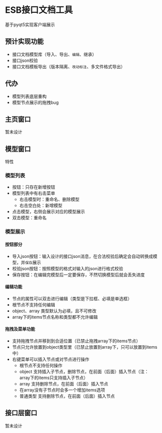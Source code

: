 # ESB接口文档工具  
基于pyqt5实现客户端展示  

## 预计实现功能  
- 接口文档模型库（导入、导出、`编辑`、继承）
- 接口json校验
- 接口文档模板导出（版本隔离、`改动标注`、多文件格式导出） 


## 代办  
- 模型列表底层重构
- 模型节点展示的拖拽bug

## 主页窗口
暂未设计


## 模型窗口
特性  
### 模型列表
- 按钮：只存在新增按钮
- 模型列表中有右击菜单
  - 右击模型时：重命名、删除模型
  - 右击空白处：新增模型
- 点击模型，右侧会展示对应的模型展示
- 双击模型：重命名

### 模型展示
#### 按钮部分
- 导入json按钮：输入设计的接口json消息，在合法校验后确定会自动转换成模型，并`保存`展示
- 校验json按钮：按照模型的格式对输入的json进行格式校验
- 保存按钮：在编辑完模型后一定要保存，不然切换模型后就会丢失进度
#### 编辑功能
- 节点的属性可以双击进行编辑（类型是下拉框、必填是单选框）
- 根节点不支持任何编辑
- object、array 类型默认为必填，且不可修改
- array下的items节点名称和类型都不允许编辑

#### 拖拽及菜单功能
- 支持拖拽节点并移到到合适位置（已禁止拖拽array下的items节点）
- 节点只允许放置到object类型里（已禁止放置到array下，只可以放置到items中）
- 右键菜单可以插入节点或对节点进行操作
  - 根节点不支持任何操作
  - object 支持插入子节点，删除节点，在前面（后面）插入节点（注：array下的items只支持插入子节点）
  - array 支持删除节点，在前面（后面）插入节点
  - 在array没有子节点时会多一个增加items选项
  - 普通类型 支持删除节点，在前面（后面）插入节点




## 接口层窗口
暂未设计